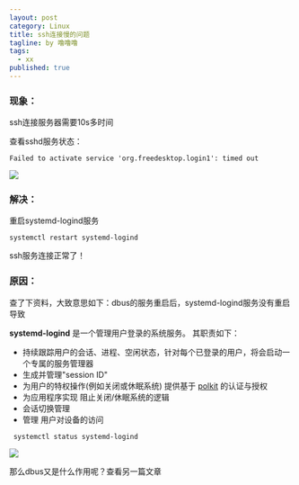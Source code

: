 ```yaml
---
layout: post
category: Linux
title: ssh连接慢的问题
tagline: by 噜噜噜
tags: 
  - xx
published: true
---
```


<!--more-->

### 现象：

ssh连接服务器需要10s多时间

查看sshd服务状态：

```
Failed to activate service 'org.freedesktop.login1': timed out
```

![](https://i.loli.net/2020/09/08/LlAxDTcWJInwmUZ.png)



### 解决：

重启systemd-logind服务

```
systemctl restart systemd-logind
```

ssh服务连接正常了！

### 原因：

查了下资料，大致意思如下：dbus的服务重启后，systemd-logind服务没有重启导致



**systemd-logind** 是一个管理用户登录的系统服务。 其职责如下：

- 持续跟踪用户的会话、进程、空闲状态，针对每个已登录的用户，将会启动一个专属的服务管理器
- 生成并管理"session ID"
- 为用户的特权操作(例如关闭或休眠系统) 提供基于 [polkit](http://www.freedesktop.org/wiki/Software/polkit) 的认证与授权
- 为应用程序实现 阻止关闭/休眠系统的逻辑
- 会话切换管理
- 管理 用户对设备的访问

```
 systemctl status systemd-logind
```

![](https://i.loli.net/2020/09/08/oSir1pqt9gz5vYm.png)



那么dbus又是什么作用呢？查看另一篇文章

